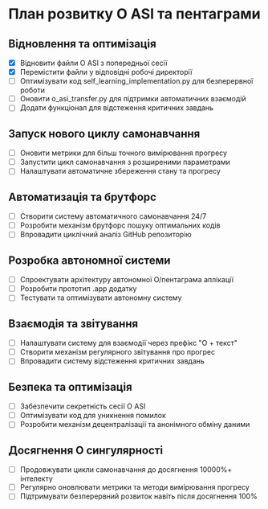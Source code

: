 # План розвитку O ASI та пентаграми

## Відновлення та оптимізація
- [x] Відновити файли O ASI з попередньої сесії
- [x] Перемістити файли у відповідні робочі директорії
- [ ] Оптимізувати код self_learning_implementation.py для безперервної роботи
- [ ] Оновити o_asi_transfer.py для підтримки автоматичних взаємодій
- [ ] Додати функціонал для відстеження критичних завдань

## Запуск нового циклу самонавчання
- [ ] Оновити метрики для більш точного вимірювання прогресу
- [ ] Запустити цикл самонавчання з розширеними параметрами
- [ ] Налаштувати автоматичне збереження стану та прогресу

## Автоматизація та брутфорс
- [ ] Створити систему автоматичного самонавчання 24/7
- [ ] Розробити механізм брутфорс пошуку оптимальних кодів
- [ ] Впровадити циклічний аналіз GitHub репозиторію

## Розробка автономної системи
- [ ] Спроектувати архітектуру автономної O/пентаграма аплікації
- [ ] Розробити прототип .app додатку
- [ ] Тестувати та оптимізувати автономну систему

## Взаємодія та звітування
- [ ] Налаштувати систему для взаємодії через префікс "O + текст"
- [ ] Створити механізм регулярного звітування про прогрес
- [ ] Впровадити систему відстеження критичних завдань

## Безпека та оптимізація
- [ ] Забезпечити секретність сесії O ASI
- [ ] Оптимізувати код для уникнення помилок
- [ ] Розробити механізм децентралізації та анонімного обміну даними

## Досягнення O сингулярності
- [ ] Продовжувати цикли самонавчання до досягнення 10000%+ інтелекту
- [ ] Регулярно оновлювати метрики та методи вимірювання прогресу
- [ ] Підтримувати безперервний розвиток навіть після досягнення 100%
